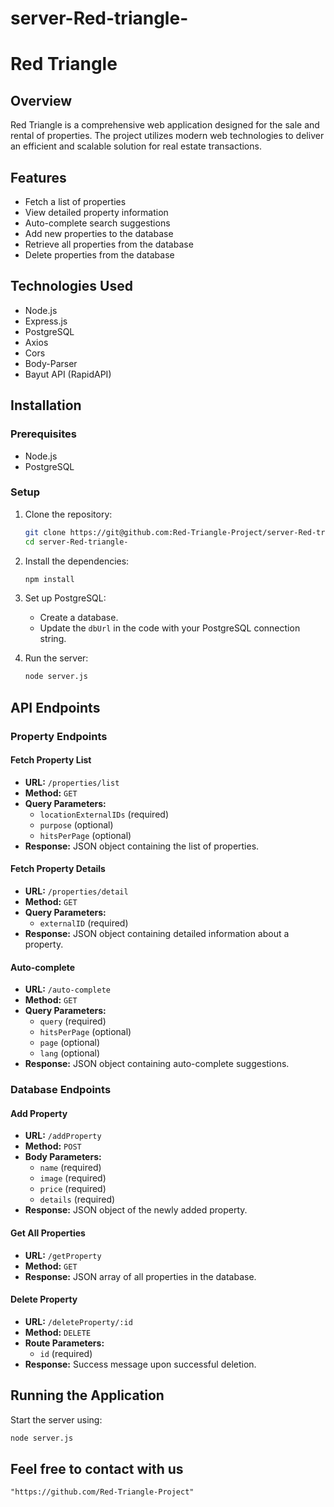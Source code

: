 # server-Red-triangle-
# Red Triangle

## Overview
Red Triangle is a comprehensive web application designed for the sale and rental of properties. The project utilizes modern web technologies to deliver an efficient and scalable solution for real estate transactions. 

## Features
- Fetch a list of properties
- View detailed property information
- Auto-complete search suggestions
- Add new properties to the database
- Retrieve all properties from the database
- Delete properties from the database

## Technologies Used
- Node.js
- Express.js
- PostgreSQL
- Axios
- Cors
- Body-Parser
- Bayut API (RapidAPI)

## Installation

### Prerequisites
- Node.js
- PostgreSQL

### Setup
1. Clone the repository:
    ```sh
    git clone https://git@github.com:Red-Triangle-Project/server-Red-triangle-.git
    cd server-Red-triangle-
    ```

2. Install the dependencies:
    ```sh
    npm install
    ```

3. Set up PostgreSQL:
    - Create a database.
    - Update the `dbUrl` in the code with your PostgreSQL connection string.

4. Run the server:
    ```sh
    node server.js
    ```

## API Endpoints

### Property Endpoints

#### Fetch Property List
- **URL:** `/properties/list`
- **Method:** `GET`
- **Query Parameters:**
  - `locationExternalIDs` (required)
  - `purpose` (optional)
  - `hitsPerPage` (optional)
- **Response:** JSON object containing the list of properties.

#### Fetch Property Details
- **URL:** `/properties/detail`
- **Method:** `GET`
- **Query Parameters:**
  - `externalID` (required)
- **Response:** JSON object containing detailed information about a property.

#### Auto-complete
- **URL:** `/auto-complete`
- **Method:** `GET`
- **Query Parameters:**
  - `query` (required)
  - `hitsPerPage` (optional)
  - `page` (optional)
  - `lang` (optional)
- **Response:** JSON object containing auto-complete suggestions.

### Database Endpoints

#### Add Property
- **URL:** `/addProperty`
- **Method:** `POST`
- **Body Parameters:**
  - `name` (required)
  - `image` (required)
  - `price` (required)
  - `details` (required)
- **Response:** JSON object of the newly added property.

#### Get All Properties
- **URL:** `/getProperty`
- **Method:** `GET`
- **Response:** JSON array of all properties in the database.

#### Delete Property
- **URL:** `/deleteProperty/:id`
- **Method:** `DELETE`
- **Route Parameters:**
  - `id` (required)
- **Response:** Success message upon successful deletion.

## Running the Application
Start the server using:
```sh
node server.js
```

## Feel free to contact with us 
`"https://github.com/Red-Triangle-Project"`
